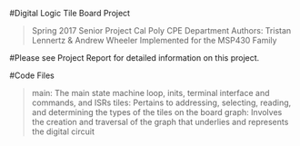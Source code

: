 #Digital Logic Tile Board Project
>Spring 2017 Senior Project
>Cal Poly CPE Department
>Authors: Tristan Lennertz & Andrew Wheeler
>Implemented for the MSP430 Family

#Please see Project Report for detailed information on this project.

#Code Files
>main: The main state machine loop, inits, terminal interface and commands, and ISRs
>tiles: Pertains to addressing, selecting, reading, and determining the types of the tiles on the board
>graph: Involves the creation and traversal of the graph that underlies and represents the digital circuit


